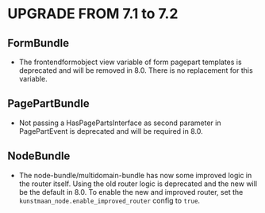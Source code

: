 UPGRADE FROM 7.1 to 7.2
========================

FormBundle
-----------

- The frontendformobject view variable of form pagepart templates is deprecated and will be removed in 8.0. There is no replacement for this variable.

PagePartBundle
--------------

- Not passing a HasPagePartsInterface as second parameter in PagePartEvent is deprecated and will be required in 8.0.


NodeBundle
-----------------

- The node-bundle/multidomain-bundle has now some improved logic in the router itself. Using the old router logic is deprecated and the new will be the default in 8.0.
  To enable the new and improved router, set the `kunstmaan_node.enable_improved_router` config to `true`.
